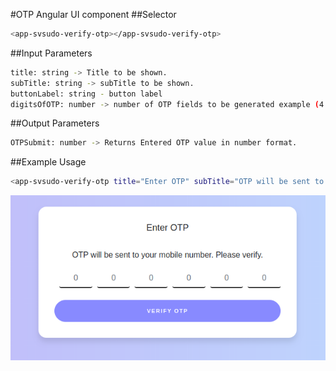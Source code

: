 #OTP Angular UI component
##Selector

```bash
<app-svsudo-verify-otp></app-svsudo-verify-otp>
```

##Input Parameters
```bash
title: string -> Title to be shown.
subTitle: string -> subTitle to be shown.
buttonLabel: string - button label
digitsOfOTP: number -> number of OTP fields to be generated example (4 pin or 8 pin).
```

##Output Parameters
```bash
OTPSubmit: number -> Returns Entered OTP value in number format.
```

##Example Usage 
```bash
<app-svsudo-verify-otp title="Enter OTP" subTitle="OTP will be sent to your mobile number. Please verify." buttonLabel="VERIFY OTP" digitsOfOTP="6" (OTPSubmit)="OTPSubmit($event)"></app-svsudo-verify-otp>
```

![OTP_IMAGE](./src/app/verify-otp/otp_img.png "OTP")

